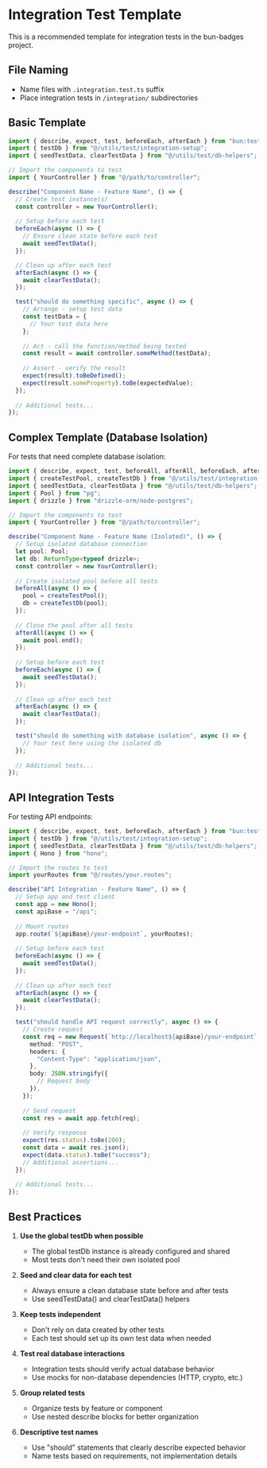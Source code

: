 # Integration Test Template

This is a recommended template for integration tests in the bun-badges project.

## File Naming
- Name files with `.integration.test.ts` suffix
- Place integration tests in `/integration/` subdirectories

## Basic Template

```typescript
import { describe, expect, test, beforeEach, afterEach } from "bun:test";
import { testDb } from "@/utils/test/integration-setup";
import { seedTestData, clearTestData } from "@/utils/test/db-helpers";

// Import the components to test
import { YourController } from "@/path/to/controller";

describe("Component Name - Feature Name", () => {
  // Create test instance(s)
  const controller = new YourController();
  
  // Setup before each test
  beforeEach(async () => {
    // Ensure clean state before each test
    await seedTestData();
  });

  // Clean up after each test
  afterEach(async () => {
    await clearTestData();
  });

  test("should do something specific", async () => {
    // Arrange - setup test data
    const testData = {
      // Your test data here
    };
    
    // Act - call the function/method being tested
    const result = await controller.someMethod(testData);
    
    // Assert - verify the result
    expect(result).toBeDefined();
    expect(result.someProperty).toBe(expectedValue);
  });
  
  // Additional tests...
});
```

## Complex Template (Database Isolation)

For tests that need complete database isolation:

```typescript
import { describe, expect, test, beforeAll, afterAll, beforeEach, afterEach } from "bun:test";
import { createTestPool, createTestDb } from "@/utils/test/integration-setup";
import { seedTestData, clearTestData } from "@/utils/test/db-helpers";
import { Pool } from "pg";
import { drizzle } from "drizzle-orm/node-postgres";

// Import the components to test
import { YourController } from "@/path/to/controller";

describe("Component Name - Feature Name (Isolated)", () => {
  // Setup isolated database connection
  let pool: Pool;
  let db: ReturnType<typeof drizzle>;
  const controller = new YourController();
  
  // Create isolated pool before all tests
  beforeAll(async () => {
    pool = createTestPool();
    db = createTestDb(pool);
  });
  
  // Close the pool after all tests
  afterAll(async () => {
    await pool.end();
  });
  
  // Setup before each test
  beforeEach(async () => {
    await seedTestData();
  });
  
  // Clean up after each test
  afterEach(async () => {
    await clearTestData();
  });

  test("should do something with database isolation", async () => {
    // Your test here using the isolated db
  });
  
  // Additional tests...
});
```

## API Integration Tests

For testing API endpoints:

```typescript
import { describe, expect, test, beforeEach, afterEach } from "bun:test";
import { testDb } from "@/utils/test/integration-setup";
import { seedTestData, clearTestData } from "@/utils/test/db-helpers";
import { Hono } from "hono";

// Import the routes to test
import yourRoutes from "@/routes/your.routes";

describe("API Integration - Feature Name", () => {
  // Setup app and test client
  const app = new Hono();
  const apiBase = "/api";
  
  // Mount routes
  app.route(`${apiBase}/your-endpoint`, yourRoutes);
  
  // Setup before each test
  beforeEach(async () => {
    await seedTestData();
  });
  
  // Clean up after each test
  afterEach(async () => {
    await clearTestData();
  });

  test("should handle API request correctly", async () => {
    // Create request
    const req = new Request(`http://localhost${apiBase}/your-endpoint`, {
      method: "POST",
      headers: {
        "Content-Type": "application/json",
      },
      body: JSON.stringify({
        // Request body
      }),
    });
    
    // Send request
    const res = await app.fetch(req);
    
    // Verify response
    expect(res.status).toBe(200);
    const data = await res.json();
    expect(data.status).toBe("success");
    // Additional assertions...
  });
  
  // Additional tests...
});
```

## Best Practices

1. **Use the global testDb when possible**
   - The global testDb instance is already configured and shared
   - Most tests don't need their own isolated pool

2. **Seed and clear data for each test**
   - Always ensure a clean database state before and after tests
   - Use seedTestData() and clearTestData() helpers

3. **Keep tests independent**
   - Don't rely on data created by other tests
   - Each test should set up its own test data when needed

4. **Test real database interactions**
   - Integration tests should verify actual database behavior
   - Use mocks for non-database dependencies (HTTP, crypto, etc.)

5. **Group related tests**
   - Organize tests by feature or component
   - Use nested describe blocks for better organization

6. **Descriptive test names**
   - Use "should" statements that clearly describe expected behavior
   - Name tests based on requirements, not implementation details 